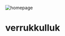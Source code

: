![homepage](https://user-images.githubusercontent.com/76944098/110755253-0733f080-8249-11eb-96c4-6fed4ee96942.png)
# verrukkulluk


